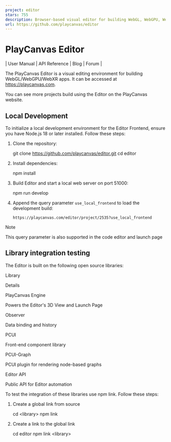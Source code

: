 ```yaml
---
project: editor
stars: 755
description: Browser-based visual editor for building WebGL, WebGPU, WebXR apps
url: https://github.com/playcanvas/editor
---
```


PlayCanvas Editor
=================

| User Manual | API Reference | Blog | Forum |

The PlayCanvas Editor is a visual editing environment for building WebGL/WebGPU/WebXR apps. It can be accessed at https://playcanvas.com.

You can see more projects build using the Editor on the PlayCanvas website.

Local Development
-----------------

To initialize a local development environment for the Editor Frontend, ensure you have Node.js 18 or later installed. Follow these steps:

1.  Clone the repository:
    
    git clone https://github.com/playcanvas/editor.git
    cd editor
    
2.  Install dependencies:
    
    npm install
    
3.  Build Editor and start a local web server on port 51000:
    
    npm run develop
    
4.  Append the query parameter `use_local_frontend` to load the development build:
    
    ```
    https://playcanvas.com/editor/project/2535?use_local_frontend
    ```
    

Note

This query parameter is also supported in the code editor and launch page

Library integration testing
---------------------------

The Editor is built on the following open source libraries:

Library

Details

PlayCanvas Engine

Powers the Editor's 3D View and Launch Page

Observer

Data binding and history

PCUI

Front-end component library

PCUI-Graph

PCUI plugin for rendering node-based graphs

Editor API

Public API for Editor automation

To test the integration of these libraries use npm link. Follow these steps:

1.  Create a global link from source
    
    cd <library\>
    npm link
    
2.  Create a link to the global link
    
    cd editor
    npm link <library\>
